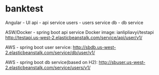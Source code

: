 # banktest
Angular - UI
api - api service
users - users service
db - db service

ASW/Docker - spring boot api service
Docker image: ianlipliavyi/testapi
http://testapi.us-west-2.elasticbeanstalk.com/service/api/user/v1/

AWS - spring boot user service:
http://sbdb.us-west-2.elasticbeanstalk.com/service/db/user/v1/

AWS - spring boot db service(based on H2):
http://sbuser.us-west-2.elasticbeanstalk.com/service/users/v1/

